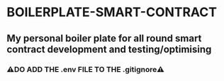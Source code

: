 # BOILERPLATE-SMART-CONTRACT

## My personal boiler plate for all round smart contract development and testing/optimising

### ⚠️DO ADD THE .env FILE TO THE .gitignore⚠️
